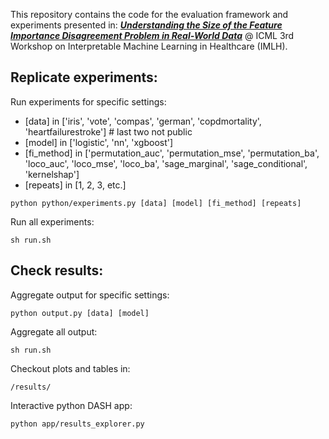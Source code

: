 This repository contains the code for the evaluation framework and experiments presented in:
***<a href="https://openreview.net/forum?id=FKjFUEV63f" target="_blank">Understanding the Size of the Feature Importance Disagreement Problem in Real-World Data</a>*** @ 
ICML 3rd Workshop on Interpretable Machine Learning in Healthcare (IMLH).

## Replicate experiments:

Run experiments for specific settings:
* [data] in ['iris', 'vote', 'compas', 'german', 'copdmortality', 'heartfailurestroke'] # last two not public
* [model] in ['logistic', 'nn', 'xgboost']
* [fi_method] in ['permutation_auc', 'permutation_mse', 'permutation_ba', 'loco_auc', 'loco_mse', 'loco_ba', 'sage_marginal', 'sage_conditional', 'kernelshap']
* [repeats] in [1, 2, 3, etc.]

```
python python/experiments.py [data] [model] [fi_method] [repeats]
```

Run all experiments:
```
sh run.sh
```

## Check results:

Aggregate output for specific settings:
```
python output.py [data] [model]
```

Aggregate all output:
```
sh run.sh
```

Checkout plots and tables in:
```
/results/
```

Interactive python DASH app:
```
python app/results_explorer.py
```


